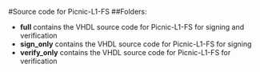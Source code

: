 #Source code for Picnic-L1-FS
##Folders:
- **full** contains the VHDL source code for Picnic-L1-FS for signing and verification
- **sign\_only** contains the VHDL source code for Picnic-L1-FS for signing
- **verify\_only** contains the VHDL source code for Picnic-L1-FS for verification
